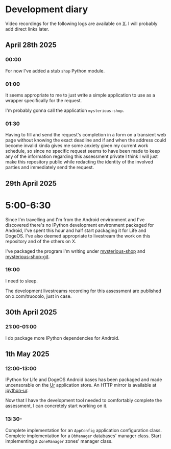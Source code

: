 # Development diary

Video recordings for the following logs are available
on
[X](
  https://x.com/truocolo).
I will probably add direct links later.

## April 28th 2025

### 00:00

For now I've added a stub `shop` Python module.

### 01:00

It seems appropriate to me to just write a simple
application to use as a wrapper specifically
for the request.

I'm probably gonna call the application
`mysterious-shop`.

### 01:30

Having to fill and send the request's completion in
a form on a transient web page without knowing
the exact deadline and if and when the address
could become invalid kinda gives me some anxiety
given my current work schedule,
so since no specific request seems to have been made
to keep any of the information regarding this
assessment private I think I will just make this
repository public while redacting the identity of
the involved parties and immediately send the request. 

## 29th April 2025 

# 5:00-6:30
Since I'm travelling and I'm from the Android environment
and I've discovered there's no IPython development environment
packaged for Android, I've spent this hour and half start packaging
it for Life and DogeOS.
I've also deemed appropriate to livestream the work on this
repository and of the others on X.

I've packaged the program I'm writing under
[mysterious-shop](
  https://github.com/themartiancompany/mysterious-shop-ur)
and
[mysterious-shop-git](
  https://github.com/themartiancompany/mysterious-shop-git-ur).

### 19:00

I need to sleep.

The development livestreams recording for this
assessment are published on x.com/truocolo, just
in case.

## 30th April 2025

### 21:00-01:00

I do package more IPython dependencies for Android.

## 1th May 2025

### 12:00-13:00

IPython for Life and DogeOS Android bases has been
packaged and made uncensorable on the
[Ur](
  https://github.com/themartiancompany/ur)
application store.
An HTTP mirror is available at
[ipython-ur](
  https://github.com/themartiancompany/ipython-ur).

Now that I have the development tool needed to
comfortably complete the assessment, I can
concretely start working on it.

### 13:30-

Complete implementation for an `AppConfig`
application configuration class.
Complete implementation for a `DbManager` databases'
manager class.
Start implementing a `ZoneManager` zones' manager
class.
